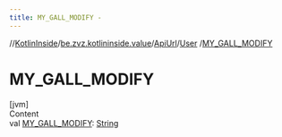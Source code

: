 ```yaml
---
title: MY_GALL_MODIFY -
---
```

//[KotlinInside](../../../index.md)/[be.zvz.kotlininside.value](../../index.md)/[ApiUrl](../index.md)/[User](index.md)
/[MY_GALL_MODIFY](-m-y_-g-a-l-l_-m-o-d-i-f-y.md)

# MY_GALL_MODIFY

[jvm]  
Content  
val [MY_GALL_MODIFY](-m-y_-g-a-l-l_-m-o-d-i-f-y.md): [String](https://docs.oracle.com/javase/7/docs/api/java/lang/String.html)  



